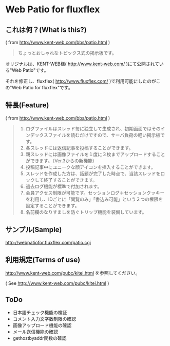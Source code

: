 # Web Patio for fluxflex

## これは何？(What is this?)
( from http://www.kent-web.com/bbs/patio.html )

> ちょっとおしゃれなトピックス式の掲示板です。

オリジナルは、KENT-WEB様( http://www.kent-web.com/ )にて公開されている"Web Patio"です。

それを修正し、fluxflex( http://www.fluxflex.com/ )で利用可能にしたのがこの"Web Patio for fluxflex"です。


## 特長(Feature)
( from http://www.kent-web.com/bbs/patio.html )

> 1. ログファイルはスレッド毎に独立して生成され、初期画面ではそのインデックスファイルを読むだけですので、サーバ負荷の軽い掲示板です。
> 2. 各スレッドには返信記事を投稿することができます。
> 3. 親スレッドには画像ファイルを１度に３枚までアップロードすることができます。（Ver.3からの新機能）
> 4. 投稿記事中にユニークな顔アイコンを挿入することができます。
> 5. スレッドを作成した方は、話題が完了した時点で、当該スレッドをロックして終了することができます。
> 6. 過去ログ機能が標準で付加されます。
> 7. 会員アクセス制限が可能です。セッションログ＋セッションクッキーを利用し、IDごとに「閲覧のみ」「書込み可能」という２つの権限を設定することができます。
> 8. 名前欄のなりすましを防ぐトリップ機能を装備しています。

## サンプル(Sample)
http://webpatiofor.fluxflex.com/patio.cgi

## 利用規定(Terms of use)
http://www.kent-web.com/pubc/kitei.html を参照してください。

( See http://www.kent-web.com/pubc/kitei.html )

## ToDo
* 日本語チェック機能の検証
* コメント入力文字数制限の確認
* 画像アップロード機能の確認
* メール送信機能の確認
* gethostbyaddr関数の確認
